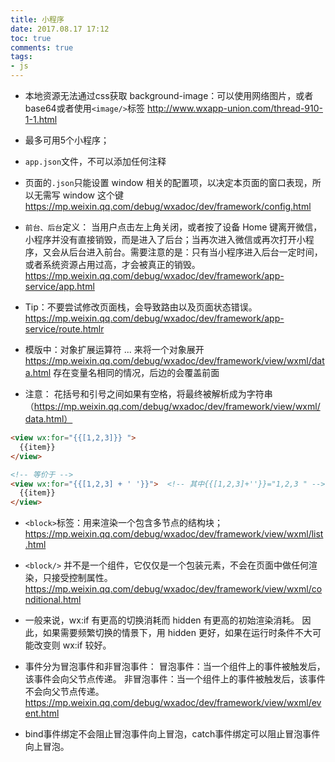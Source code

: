 ```yaml
---
title: 小程序
date: 2017.08.17 17:12
toc: true
comments: true
tags:
- js
---
```


- 本地资源无法通过css获取
background-image：可以使用网络图片，或者base64或者使用`<image/>`标签
http://www.wxapp-union.com/thread-910-1-1.html

- 最多可用5个小程序；


- `app.json`文件，不可以添加任何注释

- 页面的`.json`只能设置 window 相关的配置项，以决定本页面的窗口表现，所以无需写 window 这个键
https://mp.weixin.qq.com/debug/wxadoc/dev/framework/config.html

- `前台、后台`定义： 当用户点击左上角关闭，或者按了设备 Home 键离开微信，小程序并没有直接销毁，而是进入了后台；当再次进入微信或再次打开小程序，又会从后台进入前台。需要注意的是：只有当小程序进入后台一定时间，或者系统资源占用过高，才会被真正的销毁。
https://mp.weixin.qq.com/debug/wxadoc/dev/framework/app-service/app.html

- Tip：不要尝试修改页面栈，会导致路由以及页面状态错误。
https://mp.weixin.qq.com/debug/wxadoc/dev/framework/app-service/route.htmlr


- 模版中：对象扩展运算符 ... 来将一个对象展开
https://mp.weixin.qq.com/debug/wxadoc/dev/framework/view/wxml/data.html
    存在变量名相同的情况，后边的会覆盖前面

- 注意： 花括号和引号之间如果有空格，将最终被解析成为字符串（https://mp.weixin.qq.com/debug/wxadoc/dev/framework/view/wxml/data.html）    
```html
<view wx:for="{{[1,2,3]}} ">
  {{item}}
</view>

<!-- 等价于 -->
<view wx:for="{{[1,2,3] + ' '}}">  <!-- 其中{{[1,2,3]+''}}="1,2,3 " --> 
  {{item}}
</view>
```

- `<block>`标签：用来渲染一个包含多节点的结构块；  
    https://mp.weixin.qq.com/debug/wxadoc/dev/framework/view/wxml/list.html
- `<block/>` 并不是一个组件，它仅仅是一个包装元素，不会在页面中做任何渲染，只接受控制属性。  
    https://mp.weixin.qq.com/debug/wxadoc/dev/framework/view/wxml/conditional.html

- 一般来说，wx:if 有更高的切换消耗而 hidden 有更高的初始渲染消耗。
    因此，如果需要频繁切换的情景下，用 hidden 更好，如果在运行时条件不大可能改变则 wx:if 较好。

- 事件分为冒泡事件和非冒泡事件：
冒泡事件：当一个组件上的事件被触发后，该事件会向父节点传递。
非冒泡事件：当一个组件上的事件被触发后，该事件不会向父节点传递。    
https://mp.weixin.qq.com/debug/wxadoc/dev/framework/view/wxml/event.html


- bind事件绑定不会阻止冒泡事件向上冒泡，catch事件绑定可以阻止冒泡事件向上冒泡。

